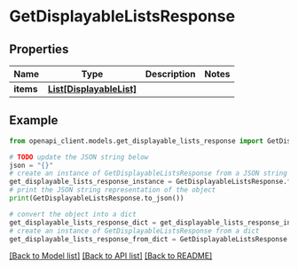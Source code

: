 # GetDisplayableListsResponse


## Properties

Name | Type | Description | Notes
------------ | ------------- | ------------- | -------------
**items** | [**List[DisplayableList]**](DisplayableList.md) |  | 

## Example

```python
from openapi_client.models.get_displayable_lists_response import GetDisplayableListsResponse

# TODO update the JSON string below
json = "{}"
# create an instance of GetDisplayableListsResponse from a JSON string
get_displayable_lists_response_instance = GetDisplayableListsResponse.from_json(json)
# print the JSON string representation of the object
print(GetDisplayableListsResponse.to_json())

# convert the object into a dict
get_displayable_lists_response_dict = get_displayable_lists_response_instance.to_dict()
# create an instance of GetDisplayableListsResponse from a dict
get_displayable_lists_response_from_dict = GetDisplayableListsResponse.from_dict(get_displayable_lists_response_dict)
```
[[Back to Model list]](../README.md#documentation-for-models) [[Back to API list]](../README.md#documentation-for-api-endpoints) [[Back to README]](../README.md)


